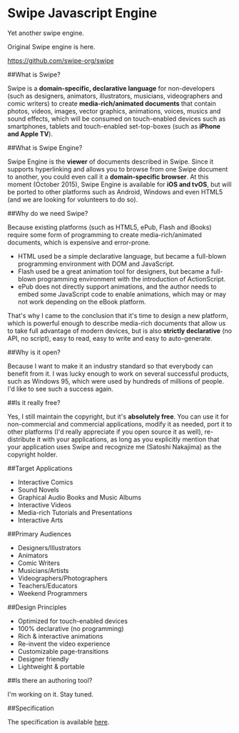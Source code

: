# Swipe Javascript Engine 

Yet another swipe engine.

Original Swipe engine is here.

https://github.com/swipe-org/swipe





##What is Swipe?

Swipe is a **domain-specific, declarative language** for non-developers (such as designers, animators, illustrators, musicians, videographers and comic writers) to create **media-rich/animated documents** that contain photos, videos, images, vector graphics, animations, voices, musics and sound effects, which will be consumed on touch-enabled devices such as smartphones, tablets and touch-enabled set-top-boxes (such as **iPhone and Apple TV**). 

##What is Swipe Engine?

Swipe Engine is the **viewer** of documents described in Swipe. Since it supports hyperlinking and allows you to browse from one Swipe document to another, you could even call it a **domain-specific browser**. At this moment (October 2015), Swipe Engine is available for **iOS and tvOS**, but will be ported to other platforms such as Android, Windows and even HTML5 (and we are looking for volunteers to do so). 

##Why do we need Swipe?

Because existing platforms (such as HTML5, ePub, Flash and iBooks) require some form of programming to create media-rich/animated documents, which is expensive and error-prone. 

* HTML used be a simple declarative language, but became a full-blown programming environment with DOM and JavaScript. 
* Flash used be a great animation tool for designers, but became a full-blown programming environment with the introduction of ActionScript. 
* ePub does not directly support animations, and the author needs to embed some JavaScript code to enable animations, which may or may not work depending on the eBook platform. 

That's why I came to the conclusion that it's time to design a new platform, which is powerful enough to describe media-rich documents that allow us to take full advantage of modern devices, but is also **strictly declarative** (no API, no script), easy to read, easy to write and easy to auto-generate. 

##Why is it open?

Because I want to make it an industry standard so that everybody can benefit from it. I was lucky enough to work on several successful products, such as Windows 95, which were used by hundreds of millions of people. I'd like to see such a success again.

##Is it really free?

Yes, I still maintain the copyright, but it's **absolutely free**. You can use it for non-commercial and commercial applications, modify it as needed, port it to other platforms (I'd really appreciate if you open source it as well), re-distribute it with your applications, as long as you explicitly mention that your application uses Swipe and recognize me (Satoshi Nakajima) as the copyright holder.

##Target Applications

* Interactive Comics
* Sound Novels
* Graphical Audio Books and Music Albums
* Interactive Videos
* Media-rich Tutorials and Presentations
* Interactive Arts

##Primary Audiences

* Designers/Illustrators
* Animators
* Comic Writers
* Musicians/Artists
* Videographers/Photographers
* Teachers/Educators
* Weekend Programmers

##Design Principles

* Optimized for touch-enabled devices
* 100% declarative (no programming)
* Rich & interactive animations
* Re-invent the video experience
* Customizable page-transitions
* Designer friendly
* Lightweight & portable

##Is there an authoring tool?

I'm working on it. Stay tuned.

##Specification

The specification is available [here](SPECIFICATION.md). 

